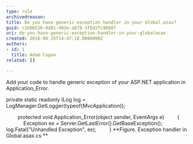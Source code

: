```yaml
---
type: rule
archivedreason: 
title: Do you have generic exception handler in your Global.asax?
guid: c2e66516-0d81-493e-a878-3fbd2fc96607
uri: do-you-have-generic-exception-handler-in-your-globalasax
created: 2016-08-25T14:47:18.0000000Z
authors:
- id: 1
  title: Adam Cogan
related: []

---
```


Add your code to handle generic exception of your ASP.NET application in Application\_Error.

<!--endintro-->

private static readonly ILog log = LogManager.GetLogger(typeof(MvcApplication));

        protected void Application\_Error(object sender, EventArgs e)
        {
            Exception ex = Server.GetLastError().GetBaseException();
            log.Fatal("Unhandled Exception", ex);
        }
 **Figure. Exception handler in Global.asax.cs
**
